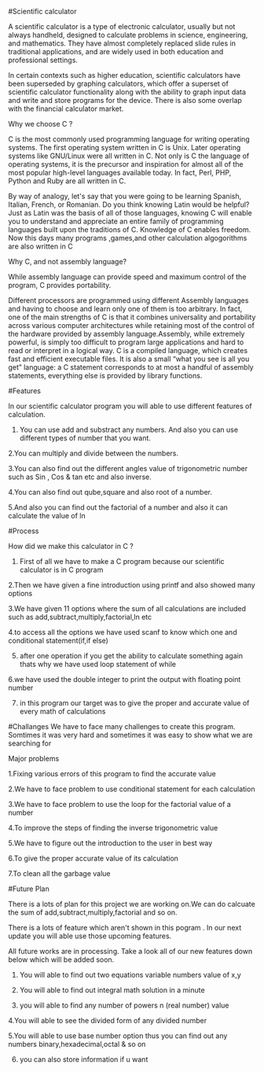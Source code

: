 #Scientific calculator

A scientific calculator is a type of electronic calculator, usually but not always handheld, designed to calculate problems in science, engineering, and mathematics. They have almost completely replaced slide rules in traditional applications, and are widely used in both education and professional settings.

In certain contexts such as higher education, scientific calculators have been superseded by graphing calculators, which offer a superset of scientific calculator functionality along with the ability to graph input data and write and store programs for the device. There is also some overlap with the financial calculator market.


Why we choose C ?

C is the most commonly used programming language for writing operating systems. The first operating system written in C is Unix. Later operating systems like GNU/Linux were all written in C. Not only is C the language of operating systems, it is the precursor and inspiration for almost all of the most popular high-level  languages available today. In fact, Perl, PHP, Python and Ruby are all written in C. 

By way of analogy, let's say that you were going to be learning Spanish, Italian, French, or Romanian. Do you think knowing Latin would be helpful? Just as Latin was the basis of all of those languages, knowing C will enable you to understand and appreciate an entire family of programming languages built upon the traditions of C. Knowledge of C enables freedom. Now  this days many programs ,games,and other calculation algogorithms are also written in C

Why C, and not assembly language?

While assembly language can provide speed and maximum control of the program, C provides portability.

Different processors are programmed using different Assembly languages and having to choose and learn only one of them is too arbitrary. In fact, one of the main strengths of C is that it combines universality and portability across various computer architectures while retaining most of the control of the hardware provided by assembly language.Assembly, while extremely powerful, is simply too difficult to program large applications and hard to read or interpret in a logical way. C is a compiled language, which creates fast and efficient executable files. It is also a small “what you see is all you get” language: a C statement corresponds to at most a handful of assembly statements, everything else is provided by library functions.  

	
#Features

In our scientific calculator program you will able to use different features of calculation.


1. You can use add and substract any numbers. And also you can use different types of number that you want.

2.You can multiply and divide between the numbers.

3.You can also find out the different angles value of trigonometric number such as Sin , Cos & tan etc and also inverse.

4.You can also find out qube,square and also root of a number.

5.And also you can find out the factorial of a number and also it can calculate the value of ln

	
#Process

How did we make this calculator in C ?
1. First of all we have to make a C program because our scientific calculator is in C program


2.Then we  have given a fine introduction using printf and also showed many options


3.We have given 11 options where the sum of all calculations are included such as add,subtract,multiply,factorial,ln etc


4.to access all the options  we have used scanf to know which one and conditional statement(if,if else)

5. after one operation if you get the ability to calculate something again thats why we have used loop statement of while

6.we have used  the double integer to print the output with floating point number

7. in this program our target was to give the proper and accurate value of every math of calculations

#Challanges
We have to face many challenges to create this program. Somtimes it was very hard and sometimes it was easy to show what we are searching for 

Major problems

1.Fixing various errors of this program to find the accurate value


2.We have to face problem to use conditional statement for each calculation


3.We have to face problem to use the loop for the factorial value of a number


4.To improve the steps of finding the inverse trigonometric value


5.We have to figure out the introduction to the user in best way


6.To give the proper accurate value of its calculation


7.To clean all the garbage value


#Future Plan

There is a lots of plan for this project  we are working on.We can do calcuate the sum of add,subtract,multiply,factorial and so on.

There is a lots of feature which aren't shown in this pogram . In our next update you will able use those upcoming features.

All future works are in processing. Take  a look  all of our new features down below which will be added soon.  

1. You will able to find out two equations variable numbers value of x,y


2. You will able to find out integral math solution in a minute

3. you will able to find any number of powers n (real number) value

4.You will able to see the divided form of any divided number

5.You will able to use base number option thus you can find out any numbers binary,hexadecimal,octal & so on

6. you can also store information if u want 






